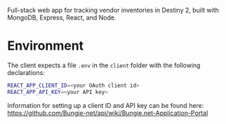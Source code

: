 Full-stack web app for tracking vendor inventories in Destiny 2, built with MongoDB, Express, React, and Node.

# Environment
The client expects a file `.env` in the `client` folder with the following declarations:
```bash
REACT_APP_CLIENT_ID=<your OAuth client id>
REACT_APP_API_KEY=<your API key>
```

Information for setting up a client ID and API key can be found here: https://github.com/Bungie-net/api/wiki/Bungie.net-Application-Portal

